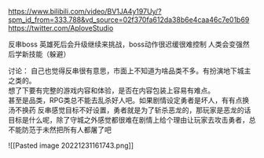 
https://www.bilibili.com/video/BV1JA4y197Uy/?spm_id_from=333.788&vd_source=02f370fa612da38b6e4caa46c7e01b69
https://twitter.com/AploveStudio

反串boss
英雄死后会升级继续来挑战，boss动作很迟缓很难控制
人类会变强然后学新技能（躲避）

讨论：
自己也觉得反串很有意思，市面上不知道为啥品类不多。有扮演地下城主之类的。  
想了下要有完整的游戏内容和体验，是否在内容包装上容易有难点。  
甚至是品类，RPG类总不能去乱杀好人吧。如果剧情设定勇者是坏人，有有点换汤不换药
反串感觉目标不好设置，勇者就是为了斩杀恶龙的，那玩家是恶龙的话目标是什么呢，除了守城之外感觉都很难在剧情上给个理由让玩家去攻击勇者，总不能防范于未然把所有人都屠了吧




![[Pasted image 20221231161743.png]]